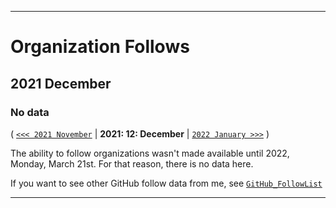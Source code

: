 
***

# Organization Follows

## 2021 December

### No data

( [`<<< 2021 November`](/Follows/2021/11_November/) | **2021: 12: December** | [`2022 January >>>`](/Follows/2022/01_January/) )

The ability to follow organizations wasn't made available until 2022, Monday, March 21st. For that reason, there is no data here.

If you want to see other GitHub follow data from me, see [`GitHub_FollowList`](https://github.com/seanpm2001/GitHub_FollowList/)

***
